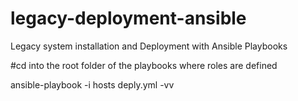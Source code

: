 # legacy-deployment-ansible
Legacy system installation and Deployment with Ansible Playbooks


#cd into the root folder of the playbooks where roles are defined

ansible-playbook -i hosts deply.yml -vv
